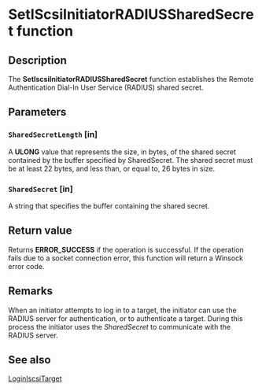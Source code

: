 # SetIScsiInitiatorRADIUSSharedSecret function

## Description

The **SetIscsiInitiatorRADIUSSharedSecret** function establishes the Remote Authentication Dial-In User Service (RADIUS) shared secret.

## Parameters

### `SharedSecretLength` [in]

A **ULONG** value that represents the size, in bytes, of the shared secret contained by the buffer specified by SharedSecret. The shared secret must be at least 22 bytes, and less than, or equal to, 26 bytes in size.

### `SharedSecret` [in]

A string that specifies the buffer containing the shared secret.

## Return value

Returns **ERROR_SUCCESS** if the operation is successful. If the operation fails due to a socket connection error, this function will return a Winsock error code.

## Remarks

When an initiator attempts to log in to a target, the initiator can use the RADIUS server for authentication, or to authenticate a target. During this process the initiator uses the *SharedSecret* to communicate with the RADIUS server.

## See also

[LoginIscsiTarget](https://learn.microsoft.com/previous-versions/windows/desktop/api/iscsidsc/nf-iscsidsc-loginiscsitargeta)